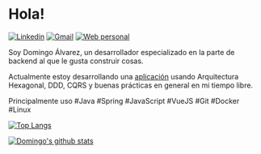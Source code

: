 # Hola!
[![Linkedin](https://img.shields.io/badge/-domingoalvarez99-blue?style=flat-square&logo=Linkedin)](https://www.linkedin.com/in/domingoalvarez99)
[![Gmail](https://img.shields.io/badge/-dalvarezcaba@gmail.com-red?style=flat-square&logo=Gmail&logoColor=white)](mailto:dalvarezcaba@gmail.com)
[![Web personal](https://img.shields.io/badge/domingoalvarez99.github.io-green?style=flat-square&logo=appveyor&logoColor=white)](https://domingoalvarez99.github.io)

Soy Domingo Álvarez, un desarrollador especializado en la parte de backend al que le gusta construir cosas.

Actualmente estoy desarrollando una [aplicación](https://github.com/DomingoAlvarez99/ddd-example) usando Arquitectura Hexagonal, DDD, CQRS y buenas prácticas en general en mi tiempo libre.

Principalmente uso #Java #Spring #JavaScript #VueJS #Git #Docker #Linux

[![Top Langs](https://github-readme-stats.vercel.app/api/top-langs/?username=DomingoAlvarez99&locale=es&layout=compact&show_icons=true&title_color=151515&text_color=848080)](https://github.com/DomingoAlvarez99?tab=repositories)

[![Domingo's github stats](https://github-readme-stats.vercel.app/api?username=DomingoAlvarez99&locale=es&show_icons=true&title_color=151515&icon_color=3A82EB&text_color=848080)](https://github.com/DomingoAlvarez99?tab=repositories)

